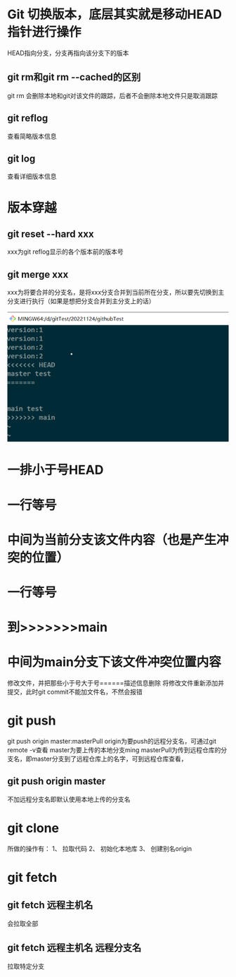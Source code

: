 # Git 切换版本，底层其实就是移动HEAD指针进行操作
HEAD指向分支，分支再指向该分支下的版本
## git rm和git rm --cached的区别
git rm 会删除本地和git对该文件的跟踪，后者不会删除本地文件只是取消跟踪
## git reflog
查看简略版本信息
## git log
查看详细版本信息

# 版本穿越
## git reset --hard xxx
xxx为git reflog显示的各个版本前的版本号

## git merge xxx
xxx为将要合并的分支名，是将xxx分支合并到当前所在分支，所以要先切换到主分支进行执行（如果是想把分支合并到主分支上的话）

<img src="./合并冲突介绍.png" width="auto" height="auto">

# 一排小于号HEAD
# 一行等号
# 中间为当前分支该文件内容（也是产生冲突的位置）
# 一行等号
# 到>>>>>>>main
# 中间为main分支下该文件冲突位置内容
修改文件，并把那些小于号大于号======描述信息删除
将修改文件重新添加并提交，此时git commit不能加文件名，不然会报错

# git push
git push origin master:masterPull
origin为要push的远程分支名，可通过git remote -v查看
master为要上传的本地分支ming
masterPull为传到远程仓库的分支名，即master分支到了远程仓库上的名字，可到远程仓库查看，
## git push origin master
不加远程分支名即默认使用本地上传的分支名

# git clone
所做的操作有：
1、 拉取代码
2、 初始化本地库
3、 创建别名origin

# git fetch
## git fetch 远程主机名  
会拉取全部
## git fetch 远程主机名 远程分支名
拉取特定分支

